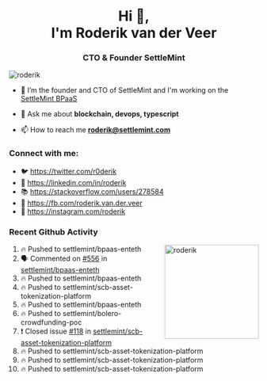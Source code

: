 <h1 align="center">Hi 👋,<br/> I'm Roderik van der Veer</h1>
<h3 align="center">CTO & Founder SettleMint</h3>

<p align="left"> <img src="https://komarev.com/ghpvc/?username=roderik" alt="roderik" /> </p>

- 🔭 I’m the founder and CTO of SettleMint and I'm working on the [SettleMint BPaaS](https://settlemint.com)

- 💬 Ask me about **blockchain, devops, typescript**

- 📫 How to reach me **roderik@settlemint.com**



### Connect with me:

- 🐦 https://twitter.com/r0derik
- 🏢 https://linkedin.com/in/roderik
- 📚 https://stackoverflow.com/users/278584
- 🙊 https://fb.com/roderik.van.der.veer
- 📸 https://instagram.com/roderik

### Recent Github Activity
<img src="https://github-readme-stats.vercel.app/api?username=roderik&show_icons=true&count_private=true" alt="roderik" align="right" height="190" />

<!--START_SECTION:activity-->
1. 🔥 Pushed to settlemint/bpaas-enteth
2. 🗣 Commented on [#556](https://github.com/settlemint/bpaas-enteth/issues/556) in [settlemint/bpaas-enteth](https://github.com/settlemint/bpaas-enteth)
3. 🔥 Pushed to settlemint/bpaas-enteth
4. 🔥 Pushed to settlemint/scb-asset-tokenization-platform
5. 🔥 Pushed to settlemint/bpaas-enteth
6. 🔥 Pushed to settlemint/bolero-crowdfunding-poc
7. ❗️ Closed issue [#118](https://github.com/settlemint/scb-asset-tokenization-platform/issues/118) in [settlemint/scb-asset-tokenization-platform](https://github.com/settlemint/scb-asset-tokenization-platform)
8. 🔥 Pushed to settlemint/scb-asset-tokenization-platform
9. 🔥 Pushed to settlemint/scb-asset-tokenization-platform
10. 🔥 Pushed to settlemint/scb-asset-tokenization-platform
<!--END_SECTION:activity-->